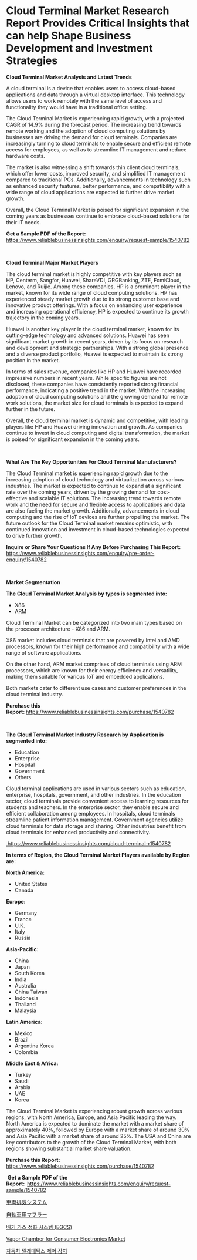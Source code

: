 <p><h1>Cloud Terminal Market Research Report Provides Critical Insights that can help Shape Business Development and Investment Strategies</h1></p><p><strong>Cloud Terminal Market Analysis and Latest Trends</strong></p>
<p><p>A cloud terminal is a device that enables users to access cloud-based applications and data through a virtual desktop interface. This technology allows users to work remotely with the same level of access and functionality they would have in a traditional office setting.</p><p>The Cloud Terminal Market is experiencing rapid growth, with a projected CAGR of 14.9% during the forecast period. The increasing trend towards remote working and the adoption of cloud computing solutions by businesses are driving the demand for cloud terminals. Companies are increasingly turning to cloud terminals to enable secure and efficient remote access for employees, as well as to streamline IT management and reduce hardware costs.</p><p>The market is also witnessing a shift towards thin client cloud terminals, which offer lower costs, improved security, and simplified IT management compared to traditional PCs. Additionally, advancements in technology such as enhanced security features, better performance, and compatibility with a wide range of cloud applications are expected to further drive market growth.</p><p>Overall, the Cloud Terminal Market is poised for significant expansion in the coming years as businesses continue to embrace cloud-based solutions for their IT needs.</p></p>
<p><strong>Get a Sample PDF of the Report:&nbsp;</strong> <a href="https://www.reliablebusinessinsights.com/enquiry/request-sample/1540782">https://www.reliablebusinessinsights.com/enquiry/request-sample/1540782</a></p>
<p>&nbsp;</p>
<p><strong>Cloud Terminal Major Market Players</strong></p>
<p><p>The cloud terminal market is highly competitive with key players such as HP, Centerm, Sangfor, Huawei, ShareVDI, GRGBanking, ZTE, FomiCloud, Lenovo, and Ruijie. Among these companies, HP is a prominent player in the market, known for its wide range of cloud computing solutions. HP has experienced steady market growth due to its strong customer base and innovative product offerings. With a focus on enhancing user experience and increasing operational efficiency, HP is expected to continue its growth trajectory in the coming years.</p><p>Huawei is another key player in the cloud terminal market, known for its cutting-edge technology and advanced solutions. Huawei has seen significant market growth in recent years, driven by its focus on research and development and strategic partnerships. With a strong global presence and a diverse product portfolio, Huawei is expected to maintain its strong position in the market.</p><p>In terms of sales revenue, companies like HP and Huawei have recorded impressive numbers in recent years. While specific figures are not disclosed, these companies have consistently reported strong financial performance, indicating a positive trend in the market. With the increasing adoption of cloud computing solutions and the growing demand for remote work solutions, the market size for cloud terminals is expected to expand further in the future.</p><p>Overall, the cloud terminal market is dynamic and competitive, with leading players like HP and Huawei driving innovation and growth. As companies continue to invest in cloud computing and digital transformation, the market is poised for significant expansion in the coming years.</p></p>
<p>&nbsp;</p>
<p><strong>What Are The Key Opportunities For Cloud Terminal Manufacturers?</strong></p>
<p><p>The Cloud Terminal market is experiencing rapid growth due to the increasing adoption of cloud technology and virtualization across various industries. The market is expected to continue to expand at a significant rate over the coming years, driven by the growing demand for cost-effective and scalable IT solutions. The increasing trend towards remote work and the need for secure and flexible access to applications and data are also fueling the market growth. Additionally, advancements in cloud computing and the rise of IoT devices are further propelling the market. The future outlook for the Cloud Terminal market remains optimistic, with continued innovation and investment in cloud-based technologies expected to drive further growth.</p></p>
<p><strong>Inquire or Share Your Questions If Any Before Purchasing This Report:</strong> <a href="https://www.reliablebusinessinsights.com/enquiry/pre-order-enquiry/1540782">https://www.reliablebusinessinsights.com/enquiry/pre-order-enquiry/1540782</a></p>
<p>&nbsp;</p>
<p><strong>Market Segmentation</strong></p>
<p><strong>The Cloud Terminal Market Analysis by types is segmented into:</strong></p>
<p><ul><li>X86</li><li>ARM</li></ul></p>
<p><p>Cloud Terminal Market can be categorized into two main types based on the processor architecture - X86 and ARM. </p><p>X86 market includes cloud terminals that are powered by Intel and AMD processors, known for their high performance and compatibility with a wide range of software applications. </p><p>On the other hand, ARM market comprises of cloud terminals using ARM processors, which are known for their energy efficiency and versatility, making them suitable for various IoT and embedded applications. </p><p>Both markets cater to different use cases and customer preferences in the cloud terminal industry.</p></p>
<p><strong>Purchase this Report:&nbsp;</strong><a href="https://www.reliablebusinessinsights.com/purchase/1540782">https://www.reliablebusinessinsights.com/purchase/1540782</a></p>
<p>&nbsp;</p>
<p><strong>The Cloud Terminal Market Industry Research by Application is segmented into:</strong></p>
<p><ul><li>Education</li><li>Enterprise</li><li>Hospital</li><li>Government</li><li>Others</li></ul></p>
<p><p>Cloud terminal applications are used in various sectors such as education, enterprise, hospitals, government, and other industries. In the education sector, cloud terminals provide convenient access to learning resources for students and teachers. In the enterprise sector, they enable secure and efficient collaboration among employees. In hospitals, cloud terminals streamline patient information management. Government agencies utilize cloud terminals for data storage and sharing. Other industries benefit from cloud terminals for enhanced productivity and connectivity.</p></p>
<p><a href="https://www.reliablebusinessinsights.com/cloud-terminal-r1540782">&nbsp;https://www.reliablebusinessinsights.com/cloud-terminal-r1540782</a></p>
<p><strong>In terms of Region, the Cloud Terminal Market Players available by Region are:</strong></p>
<p>
    <p> <strong> North America: </strong>
        <ul>
            <li>United States</li>
            <li>Canada</li>
        </ul>
        </p> 
    <p> <strong> Europe: </strong>
        <ul>
            <li>Germany</li>
            <li>France</li>
            <li>U.K.</li>
            <li>Italy</li>
            <li>Russia</li>
        </ul>
        </p> 
    <p> <strong> Asia-Pacific: </strong>
        <ul>
            <li>China</li>
            <li>Japan</li>
            <li>South Korea</li>
            <li>India</li>
            <li>Australia</li>
            <li>China Taiwan</li>
            <li>Indonesia</li>
            <li>Thailand</li>
            <li>Malaysia</li>
        </ul>
        </p> 
    <p> <strong> Latin America: </strong>
        <ul>
            <li>Mexico</li>
            <li>Brazil</li>
            <li>Argentina Korea</li>
            <li>Colombia</li>
        </ul>
        </p> 
    <p> <strong> Middle East & Africa: </strong>
        <ul>
            <li>Turkey</li>
            <li>Saudi</li>
            <li>Arabia</li>
            <li>UAE</li>
            <li>Korea</li>
        </ul>
    </p>
    </p>
<p><p>The Cloud Terminal Market is experiencing robust growth across various regions, with North America, Europe, and Asia Pacific leading the way. North America is expected to dominate the market with a market share of approximately 40%, followed by Europe with a market share of around 30% and Asia Pacific with a market share of around 25%. The USA and China are key contributors to the growth of the Cloud Terminal Market, with both regions showing substantial market share valuation.</p></p>
<p><strong>Purchase this Report: </strong><a href="https://www.reliablebusinessinsights.com/purchase/1540782">https://www.reliablebusinessinsights.com/purchase/1540782</a></p>
<p>&nbsp;<strong>Get a Sample PDF of the Report:&nbsp;&nbsp;</strong><a href="https://www.reliablebusinessinsights.com/enquiry/request-sample/1540782">https://www.reliablebusinessinsights.com/enquiry/request-sample/1540782</a></p>
<p><strong></strong></p>
<p><p><a href="https://github.com/laurenreichert/Market-Research-Report-List-2/blob/main/4069954151548.md">車両排気システム</a></p><p><a href="https://github.com/RodHoppe07/Market-Research-Report-List-2/blob/main/2912517151549.md">自動車用マフラー</a></p><p><a href="https://medium.com/@luffiazaza/%EA%B8%80%EB%A1%9C%EB%B2%8C-%EB%B0%B0%EA%B8%B0-%EA%B0%80%EC%8A%A4-%EC%A0%95%ED%99%94-%EC%8B%9C%EC%8A%A4%ED%85%9C-egcs-%EC%8B%9C%EC%9E%A5%EC%9D%98-%EC%A0%9C%ED%92%88-%EC%9C%A0%ED%98%95-%EC%9D%91%EC%9A%A9%EB%B6%84%EC%95%BC-%EC%A7%80%EC%97%AD-%EB%B0%8F-%EA%B8%B0%EC%97%85%EB%B3%84-%EC%82%B0%EC%97%85-%EC%84%B8%EA%B7%B8%EB%A8%BC%ED%8A%B8-%EC%A0%84%EB%A7%9D-%EC%8B%9C%EC%9E%A5-%ED%8F%89%EA%B0%80-%EA%B2%BD%EC%9F%81-%EC%83%81%ED%99%A9-%ED%8A%B8%EB%A0%8C%EB%93%9C-%EB%B0%8F-%EC%98%88%EC%B8%A1-2024-2031-844f4493eedb">배기 가스 정화 시스템 (EGCS)</a></p><p><a href="https://github.com/ayamgoreng5458/Market-Research-Report-List-1/blob/main/vapor-chamber-for-consumer-electronics-market.md">Vapor Chamber for Consumer Electronics Market</a></p><p><a href="https://medium.com/@hasem1093_88994/%EC%9E%90%EB%8F%99%EC%B0%A8-%ED%85%94%EB%A0%88%EB%A7%A4%ED%8B%B1%EC%8A%A4-%EC%A0%9C%EC%96%B4-%EC%9E%A5%EC%B9%98-%EC%8B%9C%EC%9E%A5-%EC%A0%90%EC%9C%A0%EC%9C%A8-%EB%B0%8F-%EC%8B%9C%EC%9E%A5-%EB%B6%84%EC%84%9D-%EC%84%B1%EC%9E%A5-%EC%B6%94%EC%84%B8-%EB%B0%8F-2024%EB%85%84-2031%EB%85%84-%EA%B8%B0%EA%B0%84%EC%97%90-%EB%8C%80%ED%95%9C-%EC%98%88%EC%B8%A1-25524d669294">자동차 텔레매틱스 제어 장치</a></p></p>